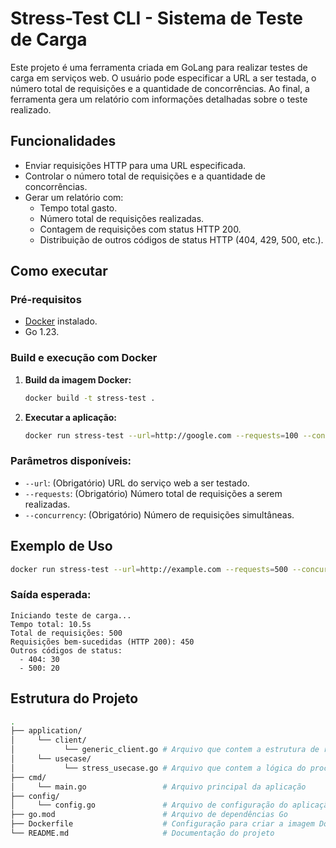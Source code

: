 # Stress-Test CLI - Sistema de Teste de Carga
Este projeto é uma ferramenta criada em GoLang para realizar testes de carga em serviços web. O usuário pode especificar a URL a ser testada, o número total de requisições e a quantidade de concorrências. Ao final, a ferramenta gera um relatório com informações detalhadas sobre o teste realizado.

## Funcionalidades  
- Enviar requisições HTTP para uma URL especificada.
- Controlar o número total de requisições e a quantidade de concorrências.
- Gerar um relatório com:
  - Tempo total gasto.
  - Número total de requisições realizadas.
  - Contagem de requisições com status HTTP 200.
  - Distribuição de outros códigos de status HTTP (404, 429, 500, etc.).

## Como executar

### Pré-requisitos
- [Docker](https://www.docker.com/) instalado.
- Go 1.23.

### Build e execução com Docker

1. **Build da imagem Docker:**
   ```sh
   docker build -t stress-test .
   ```

2. **Executar a aplicação:**
   ```sh
   docker run stress-test --url=http://google.com --requests=100 --concurrency=10
   ```

### Parâmetros disponíveis:
- `--url`: (Obrigatório) URL do serviço web a ser testado.  
- `--requests`: (Obrigatório) Número total de requisições a serem realizadas.
- `--concurrency`: (Obrigatório) Número de requisições simultâneas.



## Exemplo de Uso  

```sh
docker run stress-test --url=http://example.com --requests=500 --concurrency=20
```

### Saída esperada:  

```text
Iniciando teste de carga...
Tempo total: 10.5s
Total de requisições: 500
Requisições bem-sucedidas (HTTP 200): 450
Outros códigos de status:
  - 404: 30
  - 500: 20
```



## Estrutura do Projeto  

```bash
.
├── application/
│     └── client/ 
│           └── generic_client.go # Arquivo que contem a estrutura de requisição http
│     └── usecase/ 
│           └── stress_usecase.go # Arquivo que contem a lógica do processamento
├── cmd/
│     └── main.go                 # Arquivo principal da aplicação
├── config/
│     └── config.go               # Arquivo de configuração do aplicação
├── go.mod                        # Arquivo de dependências Go
├── Dockerfile                    # Configuração para criar a imagem Docker
└── README.md                     # Documentação do projeto
```
